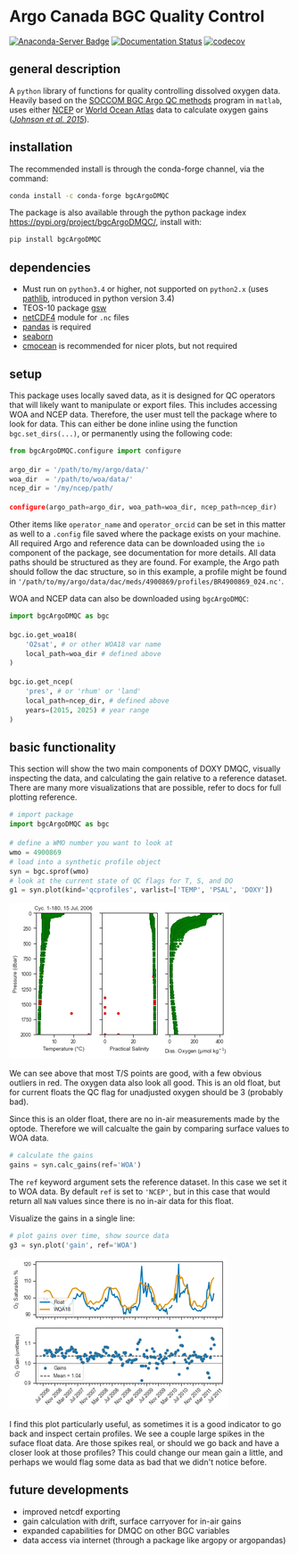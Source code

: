 # Argo Canada BGC Quality Control

[![Anaconda-Server Badge](https://anaconda.org/conda-forge/bgcargodmqc/badges/version.svg)](https://anaconda.org/conda-forge/bgcargodmqc)
[![Documentation Status](https://readthedocs.org/projects/bgcargodmqc/badge/?version=latest)](https://argocanada.github.io/bgcArgoDMQC/)
[![codecov](https://codecov.io/gh/ArgoCanada/bgcArgoDMQC/branch/main/graph/badge.svg?token=1AWDO2MHTF)](https://codecov.io/gh/ArgoCanada/bgcArgoDMQC)

## general description

A `python` library of functions for quality controlling dissolved oxygen data.
Heavily based on the [SOCCOM BGC Argo QC methods](https://github.com/SOCCOM-BGCArgo/ARGO_PROCESSING)
program in `matlab`, uses either
[NCEP](https://psl.noaa.gov/data/gridded/data.ncep.reanalysis.html)
or [World Ocean Atlas](https://www.nodc.noaa.gov/OC5/woa18/) data to
calculate oxygen gains
([*Johnson et al. 2015*](https://doi.org/10.1175/JTECH-D-15-0101.1)).

## installation

The recommended install is through the conda-forge channel, via the command:

```bash
conda install -c conda-forge bgcArgoDMQC
```

The package is also available through the python package index <https://pypi.org/project/bgcArgoDMQC/>, install with:

```bash
pip install bgcArgoDMQC
```
## dependencies

- Must run on `python3.4` or higher, not supported on `python2.x` (uses [pathlib](https://docs.python.org/3/library/pathlib.html), introduced in python version 3.4)
- TEOS-10 package [gsw](https://teos-10.github.io/GSW-Python/)
- [netCDF4](https://pypi.org/project/netCDF4/) module for `.nc` files
- [pandas](https://pandas.pydata.org/) is required
- [seaborn](https://seaborn.pydata.org/)
- [cmocean](https://matplotlib.org/cmocean/) is recommended for nicer plots, but not required

## setup

This package uses locally saved data, as it is designed for QC operators that will likely want to manipulate or export files. This includes accessing WOA and NCEP data. Therefore, the user must tell the package where to look for data. This can either be done inline using the function `bgc.set_dirs(...)`, or permanently using the following code:

```python
from bgcArgoDMQC.configure import configure

argo_dir = '/path/to/my/argo/data/'
woa_dir  = '/path/to/woa/data/'
ncep_dir = '/my/ncep/path/

configure(argo_path=argo_dir, woa_path=woa_dir, ncep_path=ncep_dir)
```

Other items like `operator_name` and `operator_orcid` can be set in this matter as well to a `.config` file saved where the package exists on your machine. All required Argo and reference data can be downloaded using the `io` component of the package, see documentation for more details. All data paths should be structured as they are found. For example, the Argo path should follow the dac structure, so in this example, a profile might be found in `'/path/to/my/argo/data/dac/meds/4900869/profiles/BR4900869_024.nc'`.

WOA and NCEP data can also be downloaded using `bgcArgoDMQC`:

```python
import bgcArgoDMQC as bgc

bgc.io.get_woa18(
    'O2sat', # or other WOA18 var name
    local_path=woa_dir # defined above
)

bgc.io.get_ncep(
    'pres', # or 'rhum' or 'land'
    local_path=ncep_dir, # defined above
    years=(2015, 2025) # year range
)

```

## basic functionality

This section will show the two main components of DOXY DMQC, visually inspecting the data, and calculating the gain relative to a reference dataset. There are many more visualizations that are possible, refer to docs for full plotting reference. 

```python
# import package
import bgcArgoDMQC as bgc

# define a WMO number you want to look at
wmo = 4900869
# load into a synthetic profile object
syn = bgc.sprof(wmo)
# look at the current state of QC flags for T, S, and DO
g1 = syn.plot(kind='qcprofiles', varlist=['TEMP', 'PSAL', 'DOXY'])
```

![png](README_files/README-code_3_1.png)

We can see above that most T/S points are good, with a few obvious outliers in red. The oxygen data also look all good. This is an old float, but for current floats the QC flag for unadjusted oxygen should be 3 (probably bad). 

Since this is an older float, there are no in-air measurements made by the optode. Therefore we will calcualte the gain by comparing surface values to WOA data.

```python
# calculate the gains
gains = syn.calc_gains(ref='WOA')
``` 

The `ref` keyword argument sets the reference dataset. In this case we set it to WOA data. By default `ref` is set to `'NCEP'`, but in this case that would return all `NaN` values since there is no in-air data for this float.

Visualize the gains in a single line:

```python
# plot gains over time, show source data
g3 = syn.plot('gain', ref='WOA')
```
    
![png](README_files/README-code_9_0.png)

I find this plot particularly useful, as sometimes it is a good indicator to go back and inspect certain profiles. We see a couple large spikes in the suface float data. Are those spikes real, or should we go back and have a closer look at those profiles? This could change our mean gain a little, and perhaps we would flag some data as bad that we didn't notice before.


## future developments

- improved netcdf exporting
- gain calculation with drift, surface carryover for in-air gains
- expanded capabilities for DMQC on other BGC variables
- data access via internet (through a package like argopy or argopandas)
